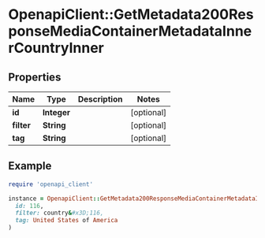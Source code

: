 # OpenapiClient::GetMetadata200ResponseMediaContainerMetadataInnerCountryInner

## Properties

| Name | Type | Description | Notes |
| ---- | ---- | ----------- | ----- |
| **id** | **Integer** |  | [optional] |
| **filter** | **String** |  | [optional] |
| **tag** | **String** |  | [optional] |

## Example

```ruby
require 'openapi_client'

instance = OpenapiClient::GetMetadata200ResponseMediaContainerMetadataInnerCountryInner.new(
  id: 116,
  filter: country&#x3D;116,
  tag: United States of America
)
```


